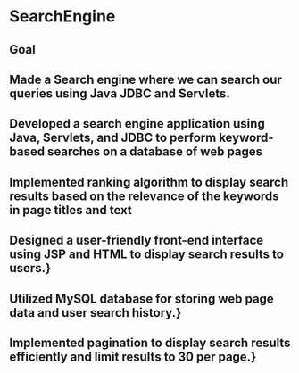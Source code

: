 # SearchEngine
## Goal
## Made a Search engine where we can search our queries using Java JDBC and Servlets.


  ##  Developed a search engine application using Java, Servlets, and JDBC to perform keyword-based searches on a database of web pages
  ##  Implemented ranking algorithm to display search results based on the relevance of the keywords in page titles and text
  ##  Designed a user-friendly front-end interface using JSP and HTML to display search results to users.}
  ##  Utilized MySQL database for storing web page data and user search history.}
  ##  Implemented pagination to display search results efficiently and limit results to 30 per page.}
